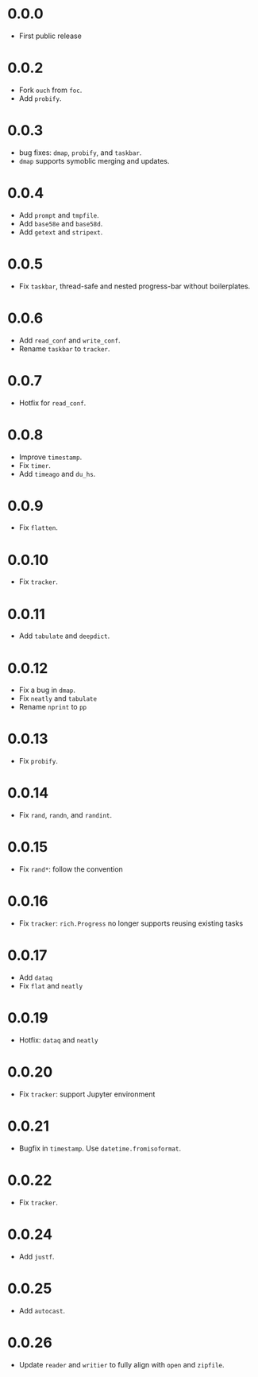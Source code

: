 # 0.0.0
- First public release

# 0.0.2
- Fork `ouch` from `foc`.
- Add `probify`.

# 0.0.3
- bug fixes: `dmap`, `probify`, and `taskbar`.
- `dmap` supports symoblic merging and updates.

# 0.0.4
- Add `prompt` and `tmpfile`.
- Add `base58e` and `base58d`.
- Add `getext` and `stripext`.

# 0.0.5
- Fix `taskbar`, thread-safe and nested progress-bar without boilerplates.

# 0.0.6
- Add `read_conf` and `write_conf`.
- Rename `taskbar` to `tracker`.

# 0.0.7
- Hotfix for `read_conf`.

# 0.0.8
- Improve `timestamp`.
- Fix `timer`.
- Add `timeago` and `du_hs`.

# 0.0.9
- Fix `flatten`.

# 0.0.10
- Fix `tracker`.

# 0.0.11
- Add `tabulate` and `deepdict`.

# 0.0.12
- Fix a bug in `dmap`.
- Fix `neatly` and `tabulate`
- Rename `nprint` to `pp`

# 0.0.13
- Fix `probify`.

# 0.0.14
- Fix `rand`, `randn`, and `randint`.

# 0.0.15
- Fix `rand*`: follow the convention

# 0.0.16
- Fix `tracker`: `rich.Progress` no longer supports reusing existing tasks

# 0.0.17
- Add `dataq`
- Fix `flat` and `neatly`

# 0.0.19
- Hotfix: `dataq` and `neatly`

# 0.0.20
- Fix `tracker`: support Jupyter environment

# 0.0.21
- Bugfix in `timestamp`. Use `datetime.fromisoformat`.

# 0.0.22
- Fix `tracker`.

# 0.0.24
- Add `justf`. 

# 0.0.25
- Add `autocast`. 

# 0.0.26
- Update `reader` and `writier` to fully align with `open` and `zipfile`. 
